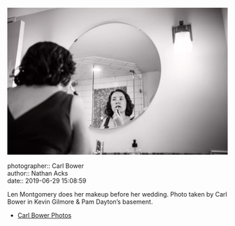 ![Len Montgomery does her makeup](assets/2019-06-29-set-1-the-ceremony-05.webp)

photographer:: Carl Bower  
author:: Nathan Acks  
date:: 2019-06-29 15:08:59

Len Montgomery does her makeup before her wedding. Photo taken by Carl Bower in Kevin Gilmore & Pam Dayton’s basement.

* [Carl Bower Photos](https://carlbowerphotos.com)
